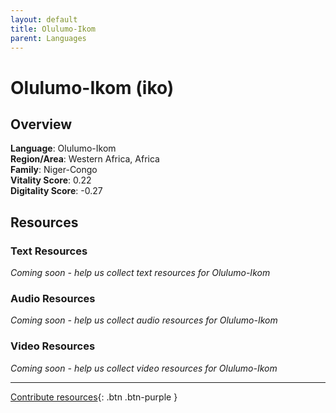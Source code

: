 ```yaml
---
layout: default
title: Olulumo-Ikom
parent: Languages
---
```


# Olulumo-Ikom (iko)

## Overview

**Language**: Olulumo-Ikom  
**Region/Area**: Western Africa, Africa  
**Family**: Niger-Congo  
**Vitality Score**: 0.22  
**Digitality Score**: -0.27  

## Resources

### Text Resources
*Coming soon - help us collect text resources for Olulumo-Ikom*

### Audio Resources
*Coming soon - help us collect audio resources for Olulumo-Ikom*

### Video Resources
*Coming soon - help us collect video resources for Olulumo-Ikom*

---

[Contribute resources](https://fairtrain.github.io/){: .btn .btn-purple }
